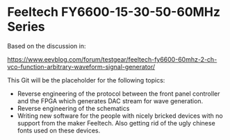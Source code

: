 # Feeltech FY6600-15-30-50-60MHz Series

Based on the discussion in:

https://www.eevblog.com/forum/testgear/feeltech-fy6600-60mhz-2-ch-vco-function-arbitrary-waveform-signal-generator/

This Git will be the placeholder for the following topics:
- Reverse engineering of the protocol between the front panel controller and the FPGA which generates DAC stream for wave generation.
- Reverse engineering of the schematics
- Writing new software for the people with nicely bricked devices with no support from the maker Feeltech. Also getting rid of the ugly chinese fonts used on these devices.
